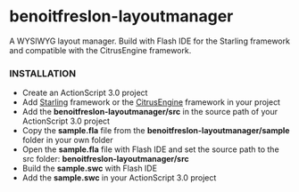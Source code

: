 benoitfreslon-layoutmanager
===========================

A WYSIWYG layout manager. Build with Flash IDE for the Starling framework and compatible with the CitrusEngine framework.

### INSTALLATION

* Create an ActionScript 3.0 project
* Add [Starling](https://github.com/PrimaryFeather/Starling-Framework) framework or the [CitrusEngine](https://github.com/alamboley/Citrus-Engine) framework in your project
* Add the **benoitfreslon-layoutmanager/src** in the source path of your ActionScript 3.0 project
* Copy the **sample.fla** file from the **benoitfreslon-layoutmanager/sample** folder in your own folder
* Open the **sample.fla** file with Flash IDE and set the source path to the src folder: **benoitfreslon-layoutmanager/src**
* Build the **sample.swc** with Flash IDE
* Add the **sample.swc** in your ActionScript 3.0 project
